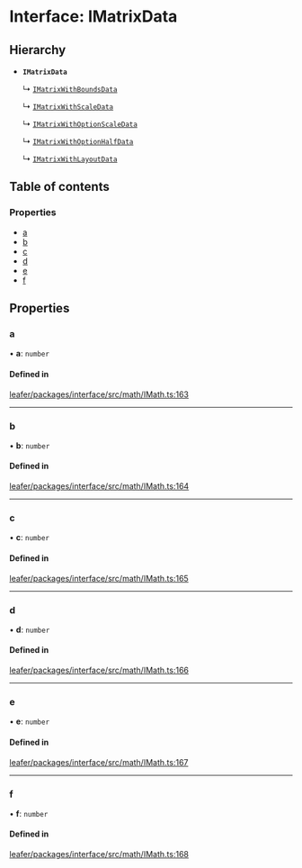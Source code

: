 # Interface: IMatrixData

## Hierarchy

- **`IMatrixData`**

  ↳ [`IMatrixWithBoundsData`](IMatrixWithBoundsData.md)

  ↳ [`IMatrixWithScaleData`](IMatrixWithScaleData.md)

  ↳ [`IMatrixWithOptionScaleData`](IMatrixWithOptionScaleData.md)

  ↳ [`IMatrixWithOptionHalfData`](IMatrixWithOptionHalfData.md)

  ↳ [`IMatrixWithLayoutData`](IMatrixWithLayoutData.md)

## Table of contents

### Properties

- [a](IMatrixData.md#a)
- [b](IMatrixData.md#b)
- [c](IMatrixData.md#c)
- [d](IMatrixData.md#d)
- [e](IMatrixData.md#e)
- [f](IMatrixData.md#f)

## Properties

### a

• **a**: `number`

#### Defined in

[leafer/packages/interface/src/math/IMath.ts:163](https://github.com/leaferjs/leafer/blob/985f85e/packages/interface/src/math/IMath.ts#L163)

___

### b

• **b**: `number`

#### Defined in

[leafer/packages/interface/src/math/IMath.ts:164](https://github.com/leaferjs/leafer/blob/985f85e/packages/interface/src/math/IMath.ts#L164)

___

### c

• **c**: `number`

#### Defined in

[leafer/packages/interface/src/math/IMath.ts:165](https://github.com/leaferjs/leafer/blob/985f85e/packages/interface/src/math/IMath.ts#L165)

___

### d

• **d**: `number`

#### Defined in

[leafer/packages/interface/src/math/IMath.ts:166](https://github.com/leaferjs/leafer/blob/985f85e/packages/interface/src/math/IMath.ts#L166)

___

### e

• **e**: `number`

#### Defined in

[leafer/packages/interface/src/math/IMath.ts:167](https://github.com/leaferjs/leafer/blob/985f85e/packages/interface/src/math/IMath.ts#L167)

___

### f

• **f**: `number`

#### Defined in

[leafer/packages/interface/src/math/IMath.ts:168](https://github.com/leaferjs/leafer/blob/985f85e/packages/interface/src/math/IMath.ts#L168)
